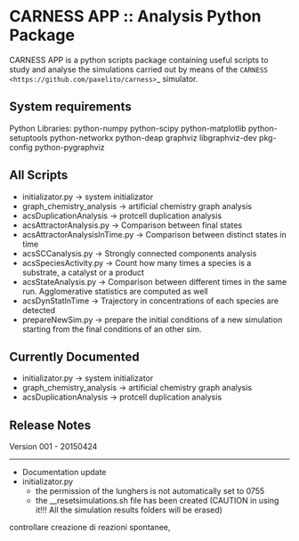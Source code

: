 CARNESS APP :: Analysis Python Package
======================================

CARNESS APP is a python scripts package containing useful scripts to study and analyse the simulations carried out by means of the `CARNESS <https://github.com/paxelito/carness>`_ simulator. 

System requirements
-------------------

Python Libraries: python-numpy python-scipy python-matplotlib python-setuptools python-networkx python-deap graphviz libgraphviz-dev pkg-config python-pygraphviz

All Scripts
-----------

* initializator.py 				-> system initializator
* graph_chemistry_analysis		-> artificial chemistry graph analysis
* acsDuplicationAnalysis		-> protcell duplication analysis
* acsAttractorAnalysis.py 		-> Comparison between final states 
* acsAttractorAnalysisInTime.py -> Comparison between distinct states in time
* acsSCCanalysis.py 			-> Strongly connected components analysis
* acsSpeciesActivity.py 		-> Count how many times a species is a substrate, a catalyst or a product
* acsStateAnalysis.py 			-> Comparison between different times in the same run. Agglomerative statistics are computed as well
* acsDynStatInTime 				-> Trajectory in concentrations of each species are detected
* prepareNewSim.py 				-> prepare the initial conditions of a new simulation starting from the final conditions of an other sim. 

Currently Documented
--------------------

* initializator.py 				-> system initializator
* graph_chemistry_analysis		-> artificial chemistry graph analysis
* acsDuplicationAnalysis		-> protcell duplication analysis

Release Notes
-------------

Version 001 - 20150424
**********************

* Documentation update 
* initializator.py
	* the permission of the lunghers is not automatically set to 0755 
	* the __resetsimulations.sh file has been created (CAUTION in using it!!! All the simulation results folders will be erased) 


controllare creazione di reazioni spontanee, 